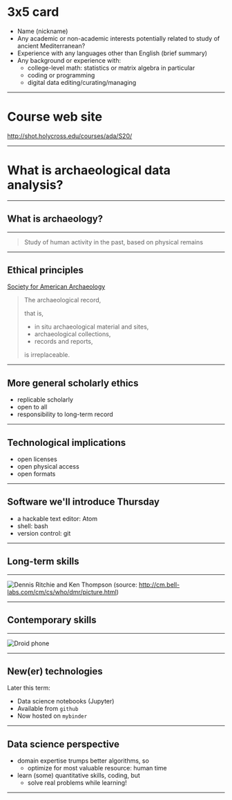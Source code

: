 
# 3x5 card


- Name (nickname)
- Any academic or non-academic interests potentially related to study of ancient Mediterranean?
- Experience with any languages other than English (brief summary)
- Any background or experience with:
  - college-level math: statistics or matrix algebra in particular
  - coding or programming
  - digital data editing/curating/managing


---

# Course web site

<http://shot.holycross.edu/courses/ada/S20/>

---


# What is archaeological data analysis?

---


## What is archaeology?

---


> Study of human activity in the past, based on physical remains

---

## Ethical principles


[Society for American Archaeology](https://www.saa.org/career-practice/ethics-in-professional-archaeology)


>The archaeological record,
>
> that is,
> - in situ archaeological material and sites,
> - archaeological collections,
> - records and reports,
>
> is irreplaceable.

---

## More general scholarly ethics

- replicable scholarly
- open to all
- responsibility to long-term record

---


## Technological  implications


- open licenses
- open physical access
- open formats

---

## Software we'll introduce Thursday

-  a hackable text editor: Atom
- shell: bash
- version control: git

---

## Long-term skills


---


![Dennis Ritchie and Ken Thompson][1] (source:  <http://cm.bell-labs.com/cm/cs/who/dmr/picture.html>)


[1]: https://computerhistory.org/wp-content/uploads/2019/10/102685442.03.01-1024x870.jpg

[1x]: http://cm.bell-labs.com/cm/cs/who/dmr/kd14.jpg

---

## Contemporary skills

---


![Droid phone][2]

[2]: http://shot.holycross.edu/bashdroid.jpg




---

## New(er) technologies

Later this term:

- Data science notebooks (Jupyter)
- Available from `github`
- Now hosted on `mybinder`

---

## Data science perspective

- domain expertise trumps better algorithms, so
    - optimize for most valuable resource: human time
- learn (some) quantitative skills, coding, but
    - solve real problems while learning!

---
